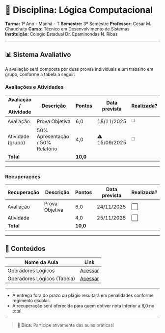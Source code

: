 # 📘 Disciplina: Lógica Computacional

**Turma:** 1ª Ano - Manhã - T
**Semestre:** 3º Semestre
**Professor:** Cesar M. Chauchuty
**Curso:** Técnico em Desenvolvimento de Sistemas  
**Instituição:** Colégio Estadual Dr. Epaminondas N. Ribas

---

## 📊 Sistema Avaliativo

A avaliação será composta por duas provas individuais e um trabalho em grupo, conforme a tabela a seguir:

### Avaliações e Atividades

| Avaliação / Atividade     | Descrição                        | Pontos   | Data prevista  | Realizada?  |
|---------------------------|----------------------------------|----------|----------------|-------------|
| Avaliação                 | Prova Objetiva                   | 6,0      | 18/11/2025     | ◻️          |
| Atividade (grupo)         | 50% Apresentação / 50% Relatório | 4,0      | ⚠️ 15/09/2025  | ◻️          |
| **Total**                 |                                  | **10,0** |                |             |

---

### Recuperações

| Recuperação               | Descrição                      | Pontos   | Data prevista | Realizada? |
|---------------------------|--------------------------------|----------|----------------|-----------|
| Avaliação                 | Prova Objetiva                 | 6,0      | 24/11/2025     | ⬜        |
| Atividade                 | <DEFINIR>                      | 4,0      | 25/11/2025     | ⬜        |
| **Total**                 |                                | **10,0** |                |           |

---

## 🧪 Conteúdos

| Nome da Aula                | Link                                                            |
|-----------------------------|-----------------------------------------------------------------|
| Operadores Lógicos          | [Acessar](https://dicasdeprogramacao.com.br/operadores-logicos/) |
| Operadores Lógicos (Tabela)  | [Acessar](https://github.com/profchauchuty/epa-1T-sist-logica-computacional/blob/main/files/operadores-logicos.jpg?raw=true)|
---

- A entrega fora do prazo ou plágio resultará em penalidades conforme regimento escolar.
- A recuperação será oferecida para quem obtiver nota inferior a 6,0 no total.

---

> 📱 **Dica:** Participe ativamente das aulas práticas!

